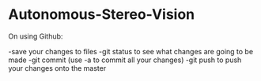 # Autonomous-Stereo-Vision

On using Github:

-save your changes to files
-git status to see what changes are going to be made
-git commit (use -a to commit all your changes)
-git push to push your changes onto the master